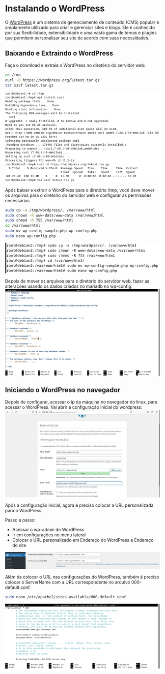 # Instalando o WordPress

O [WordPress](https://wordpress.org) é um sistema de gerenciamento de conteúdo (CMS) popular e amplamente utilizado para criar e gerenciar sites e blogs. Ele é conhecido por sua flexibilidade, extensibilidade e uma vasta gama de temas e plugins que permitem personalizar seu site de acordo com suas necessidades.

## Baixando e Extraindo o WordPress

Faça o download e extraia o WordPress no diretório do servidor web:

```bash
cd /tmp
curl -O https://wordpress.org/latest.tar.gz
tar xzvf latest.tar.gz
```
![wordpress](images/download-wp.jpeg)

Após baixar e extrair o WordPress para o diretório /tmp, você deve mover os arquivos para o diretório do servidor web e configurar as permissões necessárias.

```bash
sudo cp -a /tmp/wordpress/. /var/www/html
sudo chown -R www-data:www-data /var/www/html
sudo chmod -R 755 /var/www/html
cd /var/www/html
sudo mv wp-config-sample.php wp-config.php
sudo nano wp-config.php
```
![wp.config](images/wp-config.jpeg)

Depois de mover os arquivos para o diretório do servidor web, fazer as alterações usando os dados criados no mariadb no wp-config:
![wp.config.php](images/wp-config-php.jpeg)

## Iniciando o WordPress no navegador
Depois de configurar, acessar o ip da máquina no navegador do linux, para acessar o WordPress. Vai abrir a configuração inicial do wordpress:
![wpinicial](images/config-inicial-wp.jpeg)

Após a configuração inicial, agora é preciso colocar a URL personalizada para o WordPress.

Passo a passo:

* Acessar o wp-admin do WordPress
* Ir em configurações no menu lateral
* Colocar o URL personalizado em Endereço do WordPress e Endereço do site
  
![urlwp](images/urlwp.jpeg)

Além de colocar o URL nas configurações do WordPress, também é preciso colocar o ServerName com a URL correspondente no arquivo 000-default.conf.

```bash
sudo nano /etc/apache2/sites-available/000-default.conf
```

![000.conf](images/000-conf.jpeg)